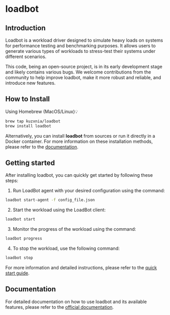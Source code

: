# loadbot 

## Introduction

Loadbot is a workload driver designed to simulate heavy loads on systems for performance testing and benchmarking purposes. It allows users to generate various types of workloads to stress-test their systems under different scenarios.

This code, being an open-source project, is in its early development stage and likely contains various bugs. We welcome contributions from the community to help improve loadbot, make it more robust and reliable, and introduce new features.


## How to Install

Using Homebrew (MacOS/Linux)💡

```bash
brew tap kuzxnia/loadbot
brew install loadbot
```

Alternatively, you can install **loadbot** from sources or run it directly in a Docker container. For more information on these installation methods, please refer to the [documentation](https://kuzxnia.github.io/getting_started/install/).


## Getting started
After installing loadbot, you can quickly get started by following these steps:

1. Run LoadBot agent with your desired configuration using the command:
```bash
loadbot start-agent -f config_file.json
```

2. Start the workload using the LoadBot client:
```bash
loadbot start
```

3. Monitor the progress of the workload using the command:
```bash
loadbot progress
```

4. To stop the workload, use the following command:
```bash
loadbot stop
```

For more information and detailed instructions, please refer to the [quick start guide](https://kuzxnia.github.io/getting_started/quick-start/).


## Documentation
For detailed documentation on how to use loadbot and its available features, please refer to the [official documentation](https://kuzxnia.github.io/loadbot/).
